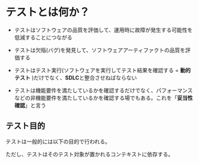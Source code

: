 # テストとは何か？

- テストはソフトウェアの品質を評価して、運用時に故障が発生する可能性を低減することにつながる

- テストは欠陥(バグ)を発見して、ソフトウェアアーティファクトの品質を評価する

- テストはテスト実行(ソフトウェアを実行してテスト結果を確認する = **動的テスト** )だけでなく、**SDLC**と整合させねばならない

- テストは機能要件を満たしているかを確認するだけでなく、パフォーマンスなどの非機能要件を満たしているかを確認する場でもある。これを「**妥当性確認**」と言う 

## テスト目的

テストは一般的には以下の目的で行われる。

ただし、テストはそのテスト対象が置かれるコンテキストに依存する。
